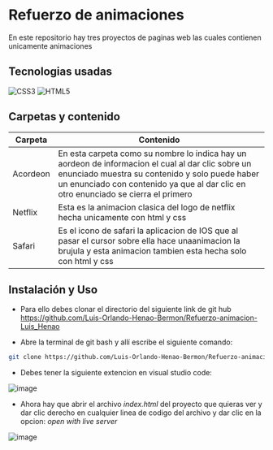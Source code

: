 # Refuerzo de animaciones
En este repositorio hay tres proyectos de paginas web las cuales contienen unicamente animaciones 

## Tecnologias usadas
![CSS3](https://img.shields.io/badge/CSS3-1572B6?style=for-the-badge&logo=css3&logoColor=white) ![HTML5](https://img.shields.io/badge/HTML5-E34F26?style=for-the-badge&logo=html5&logoColor=white)

## Carpetas y contenido

|Carpeta|Contenido|
|--|--|
|Acordeon|En esta carpeta como su  nombre lo indica hay un aordeon de informacion el cual al dar clic sobre un enunciado muestra su contenido y solo puede haber un enunciado con contenido ya que al dar clic en otro enunciado se cierra el primero|
|Netflix|Esta es la animacion clasica del logo de netflix hecha unicamente con html y css|
|Safari|Es el icono de safari la aplicacion de IOS que al pasar el cursor sobre ella hace unaanimacion la brujula y esta animacion tambien esta hecha solo con html y css|

## Instalación y Uso
- Para ello debes clonar el directorio del siguiente link de git hub https://github.com/Luis-Orlando-Henao-Bermon/Refuerzo-animacion-Luis_Henao

- Abre la terminal de git bash y allí escribe el siguiente comando:     

``` bash 
git clone https://github.com/Luis-Orlando-Henao-Bermon/Refuerzo-animacion-Luis_Henao
```
- Debes tener la siguiente extencion en visual studio code:

![image](https://github.com/user-attachments/assets/699e0a13-d1c7-4c73-9e14-b5997ae6ab35)

- Ahora hay que abrir el archivo *index.html* del proyecto que quieras ver y dar clic derecho en cualquier linea de codigo del archivo y dar clic en la opcion: *open with live server*


![image](https://github.com/user-attachments/assets/0c8a193d-8f50-44b3-a8b4-b53101a439be)
